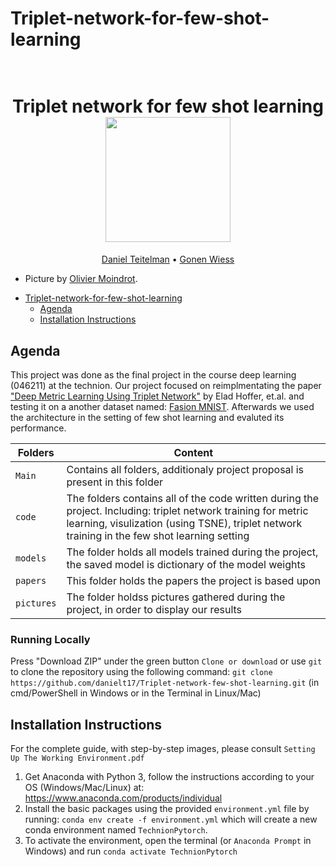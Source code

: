 # Triplet-network-for-few-shot-learning

<h1 align="center">
  <br>
Triplet network for few shot learning
  <br>
  <img src="https://omoindrot.github.io/assets/triplet_loss/triplet_loss.png" height="200">
</h1>
  <p align="center">
    <a href="https://github.com/danielt17">Daniel Teitelman</a> •
    <a href="https://github.com/GonenWeiss">Gonen Wiess</a> 
  </p>

* Picture by <a href="https://omoindrot.github.io/triplet-loss">Olivier Moindrot</a>.

</h4>


- [Triplet-network-for-few-shot-learning](#Triplet-network-for-few-shot-learning)
  * [Agenda](#agenda)
  * [Installation Instructions](#installation-instructions)


## Agenda

This project was done as the final project in the course deep learning (046211) at the technion. Our project focused on reimplmentating the paper 
<a href="https://arxiv.org/abs/1412.6622">"Deep Metric Learning Using Triplet Network"</a> by Elad Hoffer, et.al. and testing it on a another dataset named: <a href="https://github.com/zalandoresearch/fashion-mnist">Fasion MNIST</a>. Afterwards we used the architecture in the setting of few shot learning and evaluted its performance.

|Folders       | Content |
|----------------|---------|
|`Main`| Contains all folders, additionaly project proposal is present in this folder|
|`code`| The folders contains all of the code written during the project. Including: triplet network training for metric learning, visulization (using TSNE), triplet network training in the few shot learning setting|
|`models`| The folder holds all models trained during the project, the saved model is dictionary of the model weights|
|`papers`| This folder holds the papers the project is based upon|
|`pictures`| The folder holdss pictures gathered during the project, in order to display our results|

### Running Locally

Press "Download ZIP" under the green button `Clone or download` or use `git` to clone the repository using the 
following command: `git clone https://github.com/danielt17/Triplet-network-few-shot-learning.git` (in cmd/PowerShell in Windows or in the Terminal in Linux/Mac)

## Installation Instructions

For the complete guide, with step-by-step images, please consult `Setting Up The Working Environment.pdf`

1. Get Anaconda with Python 3, follow the instructions according to your OS (Windows/Mac/Linux) at: https://www.anaconda.com/products/individual
2. Install the basic packages using the provided `environment.yml` file by running: `conda env create -f environment.yml` which will create a new conda environment named `TechnionPytorch`.
3. To activate the environment, open the terminal (or `Anaconda Prompt` in Windows) and run `conda activate TechnionPytorch`

